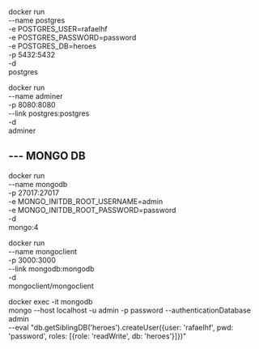 docker run \
    --name postgres \
    -e POSTGRES_USER=rafaelhf \
    -e POSTGRES_PASSWORD=password \
    -e POSTGRES_DB=heroes \
    -p 5432:5432 \
    -d \
    postgres

docker run \
    --name adminer \
    -p 8080:8080 \
    --link postgres:postgres \
    -d \
    adminer

## --- MONGO DB

docker run \
    --name mongodb \
    -p 27017:27017 \
    -e MONGO_INITDB_ROOT_USERNAME=admin \
    -e MONGO_INITDB_ROOT_PASSWORD=password \
    -d \
    mongo:4

docker run \
    --name mongoclient \
    -p 3000:3000 \
    --link mongodb:mongodb \
    -d \
    mongoclient/mongoclient

docker exec -it mongodb \
    mongo --host localhost -u admin -p password --authenticationDatabase admin \
    --eval "db.getSiblingDB('heroes').createUser({user: 'rafaelhf', pwd: 'password', roles: [{role: 'readWrite', db: 'heroes'}]})"
